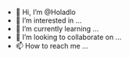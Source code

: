 - 👋 Hi, I’m @Holadlo
- 👀 I’m interested in ...
- 🌱 I’m currently learning ...
- 💞️ I’m looking to collaborate on ...
- 📫 How to reach me ...

<!---
Holadlo/Holadlo is a ✨ special ✨ repository because its `README.md` (this file) appears on your GitHub profile.
You can click the Preview link to take a look at your changes.
--->
